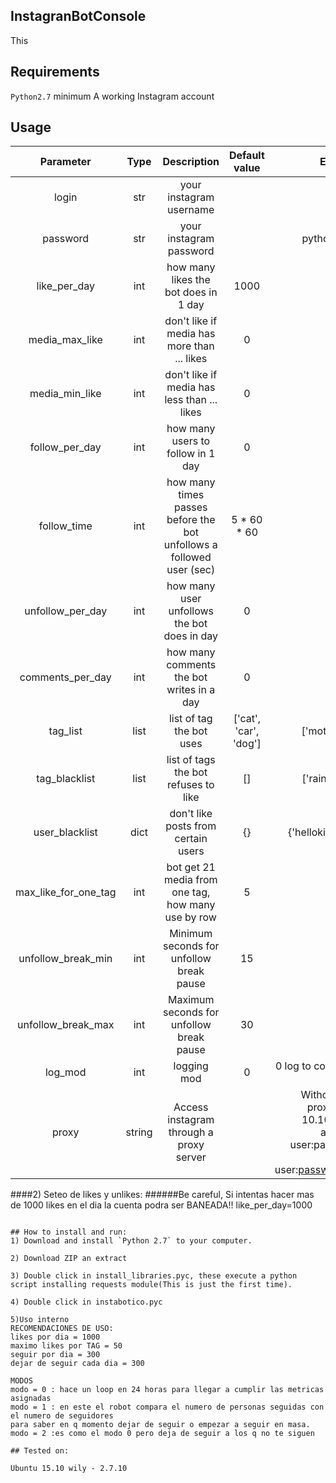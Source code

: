 ## InstagranBotConsole
This
## Requirements
`Python2.7` minimum
A working Instagram account

## Usage


| Parameter            | Type|                Description                           |        Default value             |                 Example value                   |
|:--------------------:|:---:|:----------------------------------------------------:|:--------------------------------:|:-----------------------------------------------:|
| login                | str | your instagram username                              |                                  | python_god                                      |
| password             | str | your instagram password                              |                                  | python_god_password                             |
| like_per_day         | int | how many likes the bot does in 1 day                 | 1000                             | 500                                             |
| media_max_like       | int | don't like if media has more than ... likes          | 0                                | 100                                             |
| media_min_like       | int | don't like if media has less than ... likes          | 0                                | 5                                               |
| follow_per_day       | int | how many users to follow in 1 day                    | 0                                | 100                                             |
| follow_time          | int | how many times passes before the  bot unfollows a followed user (sec) | 5 * 60 * 60     | 60 * 60                                         |
| unfollow_per_day     | int | how many user unfollows the bot does in day          | 0                                | 100                                             |
| comments_per_day     | int | how many comments the bot writes in a day            | 0                                | 50                                              |
| tag_list             | list| list of tag the bot uses                             | ['cat', 'car', 'dog']            | ['moto', 'girl', 'python']                      |
| tag_blacklist        | list| list of tags the bot refuses to like                 | []                               | ['rain', 'thunderstorm']                        |
| user_blacklist       | dict| don't like posts from certain users                  | {}                               | {'hellokitty':'', 'hellokitty3':''}             |
| max_like_for_one_tag | int | bot get 21 media from one tag, how many use by row   | 5                                | 10                                              |
| unfollow_break_min   | int | Minimum seconds for unfollow break pause             | 15                               | 30                                              |
| unfollow_break_max   | int | Maximum seconds for unfollow break pause             | 30                               | 60                                              |
| log_mod              | int | logging mod                                          | 0                                | 0 log to console, 1 log to file, 2 no log.      |
| proxy             | string | Access instagram through a proxy server              |                                  | Without authentication: proxy:port, example: 10.10.1.10:3128, with authentication: user:password@proxy:port, example: user:password@10.10.1.10:3128 |

####2) Seteo de likes y unlikes:
######Be careful, Si intentas hacer mas de 1000 likes en el dia la cuenta podra ser BANEADA!!
like_per_day=1000
```

## How to install and run:
1) Download and install `Python 2.7` to your computer.

2) Download ZIP an extract

3) Double click in install_libraries.pyc, these execute a python script installing requests module(This is just the first time).

4) Double click in instabotico.pyc

5)Uso interno
RECOMENDACIONES DE USO:
likes por dia = 1000
maximo likes por TAG = 50
seguir por dia = 300
dejar de seguir cada dia = 300

MODOS
modo = 0 : hace un loop en 24 horas para llegar a cumplir las metricas asignadas
modo = 1 : en este el robot compara el numero de personas seguidas con el numero de seguidores
para saber en q momento dejar de seguir o empezar a seguir en masa.
modo = 2 :es como el modo 0 pero deja de seguir a los q no te siguen

## Tested on:

Ubuntu 15.10 wily - 2.7.10


